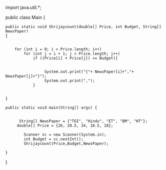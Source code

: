 
import java.util.*;

public class Main
{

    public static void Shrijaycount(double[] Price, int Budget, String[] NewsPaper)
    {
 
     
        for (int i = 0; i < Price.length; i++)
            for (int j = i + 1; j < Price.length; j++)
                if ((Price[i] + Price[j]) <= Budget){
                      
                       
                     System.out.print("{"+ NewsPaper[i]+","+ NewsPaper[j]+"}");
                     System.out.print(",");
                }
                
       
    }

	public static void main(String[] args) {

		  
		  String[] NewsPaper = {"TOI", "Hindu", "ET", "BM", "HT"};
		 double[] Price = {26, 20.5, 34, 10.5, 18};
		    
		    Scanner sc = new Scanner(System.in);
		    int Budget = sc.nextInt();
		    Shrijaycount(Price,Budget,NewsPaper);

	}
}
